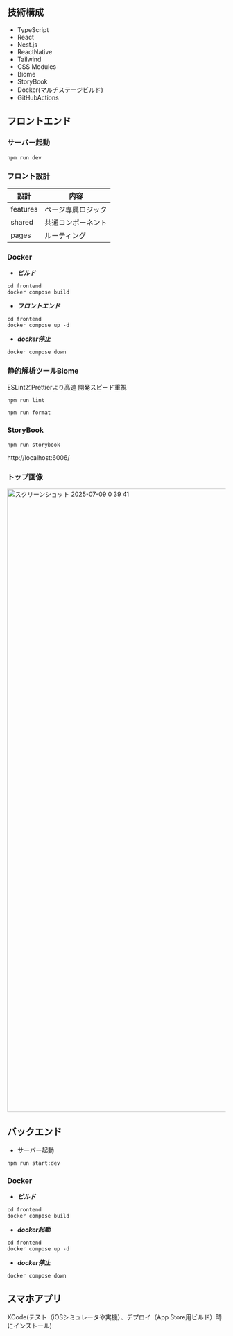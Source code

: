 ## 技術構成
- TypeScript
- React
- Nest.js
- ReactNative
- Tailwind
- CSS Modules
- Biome
- StoryBook
- Docker(マルチステージビルド)
- GitHubActions


## フロントエンド
### サーバー起動
```
npm run dev
```

### フロント設計
|設計|内容|
|----|---|
|features|ページ専属ロジック|
|shared|共通コンポーネント|
|pages|ルーティング|

### Docker
- ***ビルド***
```
cd frontend
docker compose build
```

- ***フロントエンド***
```
cd frontend
docker compose up -d
```

- ***docker停止***
```
docker compose down
```

### 静的解析ツールBiome
ESLintとPrettierより高速
開発スピード重視

```
npm run lint

npm run format
```

### StoryBook
```
npm run storybook
```
http://localhost:6006/ 

### トップ画像

<img width="1433" alt="スクリーンショット 2025-07-09 0 39 41" src="https://github.com/user-attachments/assets/1665de5d-c9d4-47b9-a169-c5cb3316df0b" />

## バックエンド
- サーバー起動
```
npm run start:dev
```

### Docker
- ***ビルド***
```
cd frontend
docker compose build
```

- ***docker起動***
```
cd frontend
docker compose up -d
```

- ***docker停止***
```
docker compose down
```

## スマホアプリ

XCode(テスト（iOSシミュレータや実機）、デプロイ（App Store用ビルド）時にインストール)
